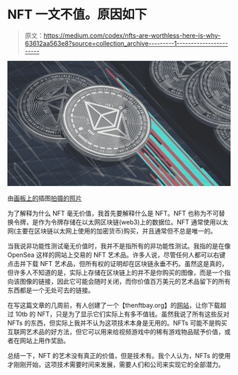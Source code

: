 # NFT 一文不值。原因如下

> 原文：<https://medium.com/codex/nfts-are-worthless-here-is-why-63612aa563e8?source=collection_archive---------1----------------------->

![](img/25f73c9c81dee3f5a25f8784f422d463.png)

由[画板上的](https://unsplash.com/@drawkit?utm_source=medium&utm_medium=referral)插图[拍摄的照片](https://unsplash.com?utm_source=medium&utm_medium=referral)

为了解释为什么 NFT 毫无价值，我首先要解释什么是 NFT。NFT 也称为不可替换令牌，是作为令牌存储在以太网区块链(web3)上的数据位。NFT 通常使用以太网(主要在区块链以太网上使用的加密货币)购买，并且通常但不总是唯一的。

当我说非功能性测试毫无价值时，我并不是指所有的非功能性测试。我指的是在像 OpenSea 这样的网站上交易的 NFT 艺术品。许多人说，尽管任何人都可以右键点击并下载 NFT 艺术品，但所有权的证明却在区块链永垂不朽。虽然这是真的，但许多人不知道的是，实际上存储在区块链上的并不是你购买的图像，而是一个指向该图像的链接，因此它可能会随时关闭，而你价值百万美元的艺术品留下的所有东西都是一个无处可去的链接。

在写这篇文章的几周前，有人创建了一个【thenftbay.org】的[网站](https://thenftbay.org/)，让你下载超过 10tb 的 NFT，只是为了显示它们实际上有多不值钱。虽然我说了所有这些反对 NFTs 的东西，但实际上我并不认为这项技术本身是无用的。NFTs 可能不是购买互联网艺术品的好方法，但它可以用来给视频游戏中的稀有游戏物品赋予价值，或者在网站上用作奖励。

总结一下，NFT 的艺术没有真正的价值，但是技术有。我个人认为，NFTs 的使用才刚刚开始，这项技术需要时间来发展，需要人们和公司来实现它的全部潜力。
